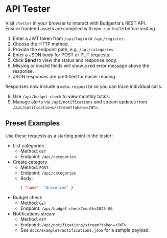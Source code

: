 # API Tester

Visit `/tester` in your browser to interact with Budgertia's REST API.  
Ensure frontend assets are compiled with `npm run build` before visiting.

1. Enter a JWT token from `/api/login` or `/api/register`.  
2. Choose the HTTP method.  
3. Provide the endpoint path, e.g. `/api/categories`.  
4. Enter a JSON body for POST or PUT requests.  
5. Click **Send** to view the status and response body.  
6. Missing or invalid fields will show a red error message above the response.  
7. JSON responses are prettified for easier reading.

Responses now include a `meta.requestId` so you can trace individual calls.

8. Use `/api/budget-check` to view monthly totals.
9. Manage alerts via `/api/notifications` and stream updates from `/api/notifications/stream?token=<JWT>`.

## Preset Examples

Use these requests as a starting point in the tester:

- List categories
  - Method: `GET`
  - Endpoint: `/api/categories`
- Create category
  - Method: `POST`
  - Endpoint: `/api/categories`
  - Body:
    ```json
    { "name": "Groceries" }
    ```
- Budget check
  - Method: `GET`
  - Endpoint: `/api/budget-check?month=2025-06`
- Notifications stream
  - Method: `GET`
  - Endpoint: `/api/notifications/stream?token=<JWT>`
  - See `docs/examples/notifications.json` for a sample payload.
